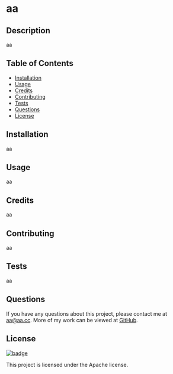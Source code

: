 # aa

## Description

aa

## Table of Contents

- [Installation](#installation)
- [Usage](#usage)
- [Credits](#credits)
- [Contributing](#contributing)
- [Tests](#tests)
- [Questions](#questions)
- [License](#license)

## Installation

aa

## Usage

aa

## Credits

aa

## Contributing

aa

## Tests

aa

## Questions

If you have any questions about this project, please contact me at [aa@aa.cc](mailto:aa@aa.cc). More of my work can be viewed at [GitHub](https://github.com/aa).

## License

[![badge](https://img.shields.io/badge/license-Apache--2-brightgreen.svg)](https://opensource.org/licenses/apache--2)

This project is licensed under the Apache license.
